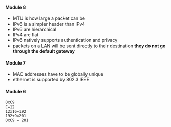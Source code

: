 #### Module 8
- MTU is how large a packet can be
- IPv6 is a simpler header than IPv4
- IPv6 are hierarchical
- IPv4 are flat
- IPv6 natively supports authentication and privacy 
- packets on a LAN will be sent directly to their destination **they do not go through the default gateway**
#### Module 7
- MAC addresses have to be globally unique
- ethernet is supported by 802.3 IEEE
#### Module 6
```
0xC9
C=12
12x16=192
192+9=201
0xC9 = 201
```
